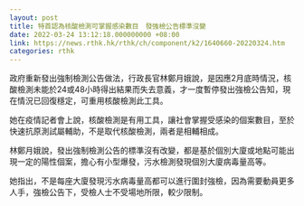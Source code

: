 ```yaml
---
layout: post
title: 特首認為核酸檢測可掌握感染數目　發強檢公告標準沒變
date: 2022-03-24 13:12:18.000000000 +08:00
link: https://news.rthk.hk/rthk/ch/component/k2/1640660-20220324.htm
categories: rthk
---
```


政府重新發出強制檢測公告做法，行政長官林鄭月娥說，是因應2月底時情況，核酸檢測未能於24或48小時得出結果而失去意義，才一度暫停發出強檢公告知，現在情況已回復穩定，可重用核酸檢測此工具。

她在疫情記者會上說，核酸檢測是有用工具，讓社會掌握受感染的個案數目，至於快速抗原測試屬輔助，不是取代核酸檢測，兩者是相輔相成。

林鄭月娥說，發出強制檢測公告的標準沒有改變，都是基於個別大廈或地點可能出現一定的陽性個案，擔心有小型爆發，污水檢測發現個別大廈病毒量高等。

她指出，不是每座大廈發現污水病毒量高都可以進行圍封強檢，因為需要動員更多人手，強檢公告下，受檢人士不受場地所限，較少限制。
